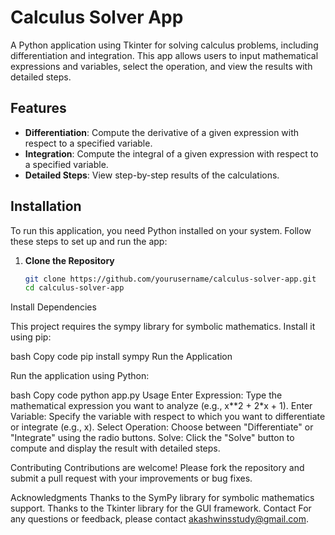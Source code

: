 # Calculus Solver App

A Python application using Tkinter for solving calculus problems, including differentiation and integration. This app allows users to input mathematical expressions and variables, select the operation, and view the results with detailed steps.

## Features

- **Differentiation**: Compute the derivative of a given expression with respect to a specified variable.
- **Integration**: Compute the integral of a given expression with respect to a specified variable.
- **Detailed Steps**: View step-by-step results of the calculations.

## Installation

To run this application, you need Python installed on your system. Follow these steps to set up and run the app:

1. **Clone the Repository**

   ```bash
   git clone https://github.com/yourusername/calculus-solver-app.git
   cd calculus-solver-app
Install Dependencies

This project requires the sympy library for symbolic mathematics. Install it using pip:

bash
Copy code
pip install sympy
Run the Application

Run the application using Python:

bash
Copy code
python app.py
Usage
Enter Expression: Type the mathematical expression you want to analyze (e.g., x**2 + 2*x + 1).
Enter Variable: Specify the variable with respect to which you want to differentiate or integrate (e.g., x).
Select Operation: Choose between "Differentiate" or "Integrate" using the radio buttons.
Solve: Click the "Solve" button to compute and display the result with detailed steps.

Contributing
Contributions are welcome! Please fork the repository and submit a pull request with your improvements or bug fixes.


Acknowledgments
Thanks to the SymPy library for symbolic mathematics support.
Thanks to the Tkinter library for the GUI framework.
Contact
For any questions or feedback, please contact akashwinsstudy@gmail.com.
